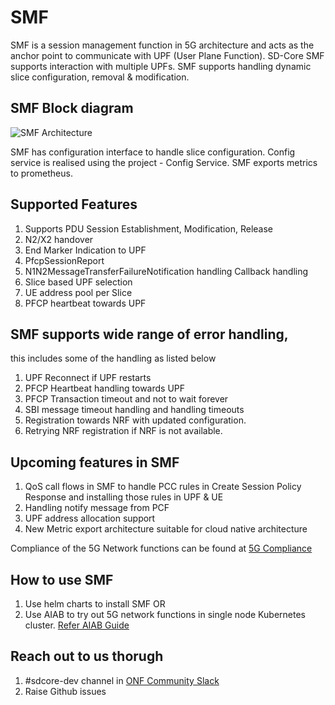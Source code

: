 <!--
SPDX-FileCopyrightText: 2021 Open Networking Foundation <info@opennetworking.org>
Copyright 2019 free5GC.org

SPDX-License-Identifier: Apache-2.0

-->

# SMF

SMF is a session management function in 5G architecture and acts as the anchor point to communicate with UPF (User Plane Function).  SD-Core SMF supports interaction with multiple UPFs. SMF supports handling dynamic slice configuration, removal & modification.


## SMF Block diagram

![SMF Architecture](/docs/images/README-SMF.png)

SMF has configuration interface to handle slice configuration. Config service is realised using the project - Config Service.  SMF exports  metrics to prometheus. 

## Supported Features
1. Supports PDU Session Establishment, Modification, Release
2. N2/X2 handover
3. End Marker Indication to UPF
4. PfcpSessionReport
5. N1N2MessageTransferFailureNotification handling Callback handling 
6. Slice based UPF selection 
7. UE address pool per Slice
8. PFCP heartbeat towards UPF

## SMF supports wide range of error handling, 
this includes some of the handling as listed below
1. UPF Reconnect if UPF restarts
2. PFCP Heartbeat handling towards UPF
3. PFCP Transaction timeout and not to wait forever 
4. SBI message timeout handling and handling timeouts
5. Registration towards NRF with updated configuration. 
6. Retrying NRF registration if NRF is not available.

## Upcoming features in SMF

1. QoS  call flows in SMF to handle PCC rules in Create Session Policy Response 
   and installing those rules in UPF & UE
2. Handling notify message from PCF
3. UPF address allocation support
4. New Metric export architecture suitable for cloud native architecture


Compliance of the 5G Network functions can be found at [5G Compliance ](https://docs.sd-core.opennetworking.org/master/overview/3gpp-compliance-5g.html)

## How to use SMF

1. Use helm charts to install SMF OR
2. Use AIAB to try out 5G network functions in single node Kubernetes cluster. [Refer AIAB Guide](https://docs.sd-core.opennetworking.org/master/developer/aiab.html) 




## Reach out to us thorugh 

1. #sdcore-dev channel in [ONF Community Slack](https://onf-community.slack.com/)
2. Raise Github issues

